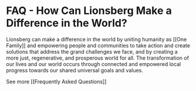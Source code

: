 # FAQ - How Can Lionsberg Make a Difference in the World?

Lionsberg can make a difference in the world by uniting humanity as [[One Family]] and empowering people and communities to take action and create solutions that address the grand challenges we face, and by creating a more just, regenerative, and prosperous world for all. The transformation of our lives and our world occurs through connected and empowered local progress towards our shared universal goals and values. 

See more [[Frequently Asked Questions]]  